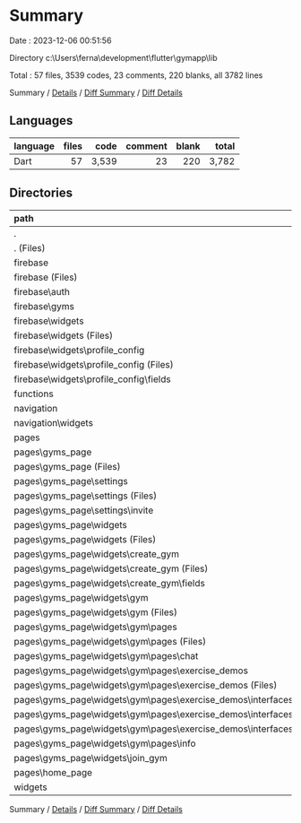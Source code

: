 # Summary

Date : 2023-12-06 00:51:56

Directory c:\\Users\\ferna\\development\\flutter\\gymapp\\lib

Total : 57 files,  3539 codes, 23 comments, 220 blanks, all 3782 lines

Summary / [Details](details.md) / [Diff Summary](diff.md) / [Diff Details](diff-details.md)

## Languages
| language | files | code | comment | blank | total |
| :--- | ---: | ---: | ---: | ---: | ---: |
| Dart | 57 | 3,539 | 23 | 220 | 3,782 |

## Directories
| path | files | code | comment | blank | total |
| :--- | ---: | ---: | ---: | ---: | ---: |
| . | 57 | 3,539 | 23 | 220 | 3,782 |
| . (Files) | 2 | 106 | 12 | 11 | 129 |
| firebase | 15 | 970 | 8 | 63 | 1,041 |
| firebase (Files) | 1 | 236 | 5 | 23 | 264 |
| firebase\\auth | 2 | 95 | 1 | 4 | 100 |
| firebase\\gyms | 3 | 56 | 0 | 3 | 59 |
| firebase\\widgets | 9 | 583 | 2 | 33 | 618 |
| firebase\\widgets (Files) | 3 | 126 | 0 | 10 | 136 |
| firebase\\widgets\\profile_config | 6 | 457 | 2 | 23 | 482 |
| firebase\\widgets\\profile_config (Files) | 2 | 153 | 0 | 7 | 160 |
| firebase\\widgets\\profile_config\\fields | 4 | 304 | 2 | 16 | 322 |
| functions | 5 | 56 | 0 | 9 | 65 |
| navigation | 4 | 161 | 0 | 9 | 170 |
| navigation\\widgets | 4 | 161 | 0 | 9 | 170 |
| pages | 29 | 2,161 | 3 | 119 | 2,283 |
| pages\\gyms_page | 28 | 2,143 | 3 | 115 | 2,261 |
| pages\\gyms_page (Files) | 1 | 74 | 1 | 4 | 79 |
| pages\\gyms_page\\settings | 4 | 314 | 0 | 17 | 331 |
| pages\\gyms_page\\settings (Files) | 1 | 40 | 0 | 4 | 44 |
| pages\\gyms_page\\settings\\invite | 3 | 274 | 0 | 13 | 287 |
| pages\\gyms_page\\widgets | 23 | 1,755 | 2 | 94 | 1,851 |
| pages\\gyms_page\\widgets (Files) | 1 | 28 | 0 | 3 | 31 |
| pages\\gyms_page\\widgets\\create_gym | 3 | 353 | 2 | 13 | 368 |
| pages\\gyms_page\\widgets\\create_gym (Files) | 1 | 161 | 0 | 5 | 166 |
| pages\\gyms_page\\widgets\\create_gym\\fields | 2 | 192 | 2 | 8 | 202 |
| pages\\gyms_page\\widgets\\gym | 17 | 1,203 | 0 | 70 | 1,273 |
| pages\\gyms_page\\widgets\\gym (Files) | 2 | 113 | 0 | 7 | 120 |
| pages\\gyms_page\\widgets\\gym\\pages | 15 | 1,090 | 0 | 63 | 1,153 |
| pages\\gyms_page\\widgets\\gym\\pages (Files) | 1 | 86 | 0 | 4 | 90 |
| pages\\gyms_page\\widgets\\gym\\pages\\chat | 2 | 33 | 0 | 8 | 41 |
| pages\\gyms_page\\widgets\\gym\\pages\\exercise_demos | 11 | 897 | 0 | 48 | 945 |
| pages\\gyms_page\\widgets\\gym\\pages\\exercise_demos (Files) | 4 | 244 | 0 | 13 | 257 |
| pages\\gyms_page\\widgets\\gym\\pages\\exercise_demos\\interfaces | 7 | 653 | 0 | 35 | 688 |
| pages\\gyms_page\\widgets\\gym\\pages\\exercise_demos\\interfaces (Files) | 5 | 506 | 0 | 28 | 534 |
| pages\\gyms_page\\widgets\\gym\\pages\\exercise_demos\\interfaces\\widgets | 2 | 147 | 0 | 7 | 154 |
| pages\\gyms_page\\widgets\\gym\\pages\\info | 1 | 74 | 0 | 3 | 77 |
| pages\\gyms_page\\widgets\\join_gym | 2 | 171 | 0 | 8 | 179 |
| pages\\home_page | 1 | 18 | 0 | 4 | 22 |
| widgets | 2 | 85 | 0 | 9 | 94 |

Summary / [Details](details.md) / [Diff Summary](diff.md) / [Diff Details](diff-details.md)